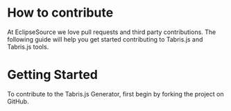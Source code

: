 # How to contribute

At EclipseSource we love pull requests and third party contributions. The following guide will help you get started contributing to Tabris.js and Tabris.js tools.

# Getting Started

To contribute to the Tabris.js Generator, first begin by forking the project on GitHub.

